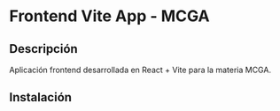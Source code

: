 # Frontend Vite App - MCGA

## Descripción
Aplicación frontend desarrollada en React + Vite para la materia MCGA.

## Instalación